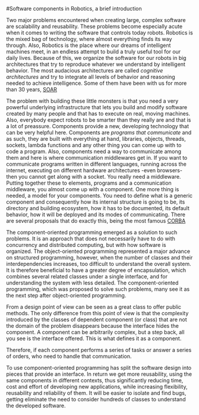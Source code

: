 #Software components in Robotics, a brief introduction

Two major problems encountered when creating large, complex software are scalability and reusability. These problems become especially acute when it comes to writing the software that controls today robots. Robotics is the mixed bag of technology, where almost everything finds its way through. Also, Robotics is the place where our dreams of intelligent machines meet, in an endless attempt to build a truly useful tool for our daily lives. Because of this, we organize the software for our robots in big architectures that try to reproduce whatever we understand by intelligent behavior. The most audacious architectures are called *cognitive architectures* and try to integrate all levels of behavior and reasoning needed to achieve intelligence. Some of them have been with us for more than 30 years, [SOAR](http://soar.eecs.umich.edu/)

The problem with building these little monsters is that you need a very powerful underlying infrastructure that lets you build and modify software created by many people and that has to execute on real, moving machines. Also, everybody expect robots to be smarter than they really are and that is a lot of preassure. Components provide a new, developing technology that can be very helpful here. Components are *programs that communicate* and as such, they are built with everything at hand, libraries, objects, threads, sockets, lambda functions and any other thing you can come up with to code a program. Also, components need a way to communicate among them and here is where communication middlewares get in. If you want to communicate programs written in different languages, running across the internet, executing on different hardware architectures -even browsers- then you cannot get along with a socket. You really need a middleware. Putting together these to elements, programs and a communication middleware, you almost come up with a component. One more thing is needed, a model for your components. You need to define what is a generic component and consequently how its internal structure is going to be, its directory and building ecosystem, how it has to be documented, its default behavior, how it will be deployed and its modes of communicating. There are several proposals that do exactly this, being the most famous [CORBA](http://www.corba.org)

The component-oriented programming emerged as a solution to such problems. It is an approach that does not necessarily have to do with concurrency and distributed computing, but with how software is organized. The object-oriented programming represented a major advance on structured programming, however, when the number of classes and their interdependencies increases, too difficult to understand the overall system. It is therefore beneficial to have a greater degree of encapsulation, which combines several related classes under a single interface, and for understanding the system with less detailed. The component-oriented programming, which was proposed to solve such problems, many see it as the next step after object-oriented programming.

From a design point of view can be seen as a great class to offer public methods. The only difference from this point of view is that the complexity introduced by the classes of dependent component (or class) that are not the domain of the problem disappears because the interface hides the component. A component can be arbitrarily complex, but a step back, all you see is the interface offered. This is what defines it as a component.

Therefore, if each component performs a series of tasks or answer a series of orders, who need to handle that communication. 

To use component-oriented programming has split the software design into pieces that provide an interface. In return we get more reusability, using the same components in different contexts, thus significantly reducing time, cost and effort of developing new applications, while increasing flexibility, reusability and reliability of them. It will be easier to isolate and find bugs, getting eliminate the need to consider hundreds of classes to understand the developed software.
